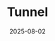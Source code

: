 ---
title: Tunnel
cover: 5-tunnel.png
date: 2025-08-02
mouseover: probably because the cops pulled me over for distracted driving soon after
---